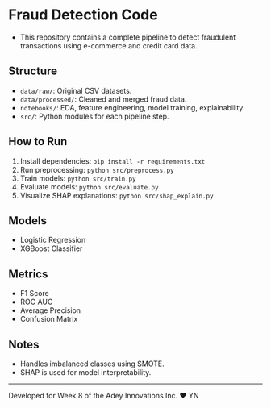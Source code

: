 # Fraud Detection Code
- This repository contains a complete pipeline to detect fraudulent transactions using e-commerce and credit card data. 

## Structure
- `data/raw/`: Original CSV datasets.
- `data/processed/`: Cleaned and merged fraud data.
- `notebooks/`: EDA, feature engineering, model training, explainability.
- `src/`: Python modules for each pipeline step.

## How to Run
1. Install dependencies: `pip install -r requirements.txt`
2. Run preprocessing: `python src/preprocess.py`
3. Train models: `python src/train.py`
4. Evaluate models: `python src/evaluate.py`
5. Visualize SHAP explanations: `python src/shap_explain.py`

## Models
- Logistic Regression
- XGBoost Classifier

## Metrics
- F1 Score
- ROC AUC
- Average Precision
- Confusion Matrix

## Notes
- Handles imbalanced classes using SMOTE.
- SHAP is used for model interpretability.

---

Developed for Week 8 of the Adey Innovations Inc. ❤️ YN